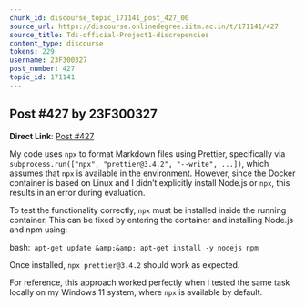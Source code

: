 ```yaml
---
chunk_id: discourse_topic_171141_post_427_00
source_url: https://discourse.onlinedegree.iitm.ac.in/t/171141/427
source_title: Tds-official-Project1-discrepencies
content_type: discourse
tokens: 229
username: 23F300327
post_number: 427
topic_id: 171141
---
```


## Post #427 by 23F300327

**Direct Link**: [Post #427](https://discourse.onlinedegree.iitm.ac.in/t/171141/427)

My code uses `npx` to format Markdown files using Prettier, specifically via `subprocess.run(["npx", "prettier@3.4.2", "--write", ...])`, which assumes that `npx` is available in the environment. However, since the Docker container is based on Linux and I didn’t explicitly install Node.js or `npx`, this results in an error during evaluation.

To test the functionality correctly, `npx` must be installed inside the running container. This can be fixed by entering the container and installing Node.js and npm using:

bash:` apt-get update &amp;&amp; apt-get install -y nodejs npm`

Once installed, `npx prettier@3.4.2` should work as expected.

For reference, this approach worked perfectly when I tested the same task locally on my Windows 11 system, where `npx` is available by default.
